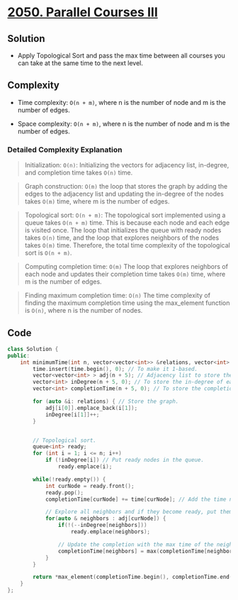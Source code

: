 # [2050. Parallel Courses III](https://leetcode.com/problems/parallel-courses-iii/)

## Solution
- Apply Topological Sort and pass the max time between all courses you can take at the same time to the next level.
## Complexity
- Time complexity: `O(n + m)`, where n is the number of node and m is the number of edges.

- Space complexity: `O(n + m)`, where n is the number of node and m is the number of edges.

### Detailed Complexity Explanation
> Initialization: `O(n)`:
Initializing the vectors for adjacency list, in-degree, and completion time takes `O(n)` time.

> Graph construction: 
`O(m)` the loop that stores the graph by adding the edges to the adjacency list and updating the in-degree of the nodes takes `O(m)` time, where m is the number of edges.

> Topological sort: `O(n + m)`:
The topological sort implemented using a queue takes `O(n + m)` time. This is because each node and each edge is visited once. The loop that initializes the queue with ready nodes takes `O(n)` time, and the loop that explores neighbors of the nodes takes `O(m)` time. Therefore, the total time complexity of the topological sort is `O(n + m)`.

> Computing completion time: `O(m)`
The loop that explores neighbors of each node and updates their completion time takes `O(m)` time, where m is the number of edges.

> Finding maximum completion time: `O(n)`
The time complexity of finding the maximum completion time using the max_element function is `O(n)`, where n is the number of nodes.

## Code

```cpp
class Solution {
public:
    int minimumTime(int n, vector<vector<int>> &relations, vector<int> &time) {
        time.insert(time.begin(), 0); // To make it 1-based.
        vector<vector<int> > adj(n + 5); // Adjacency list to store the graph.
        vector<int> inDegree(n + 5, 0); // To store the in-degree of each node.
        vector<int> completionTime(n + 5, 0); // To store the completion time of each node.

        for (auto &i: relations) { // Store the graph.
            adj[i[0]].emplace_back(i[1]);
            inDegree[i[1]]++;
        }


        // Topological sort.
        queue<int> ready;
        for (int i = 1; i <= n; i++)
            if (!inDegree[i]) // Put ready nodes in the queue.
                ready.emplace(i);

        while(!ready.empty()) {
            int curNode = ready.front();
            ready.pop();
            completionTime[curNode] += time[curNode]; // Add the time needed to complete the current node.

            // Explore all neighbors and if they become ready, put them in the queue.
            for(auto & neighbors : adj[curNode]) {
                if(!(--inDegree[neighbors]))
                    ready.emplace(neighbors);

                // Update the completion with the max time of the neighbors.
                completionTime[neighbors] = max(completionTime[neighbors], completionTime[curNode]);
            }
        }

        return *max_element(completionTime.begin(), completionTime.end()); // Return the maximum completion time.
    }
};
```
